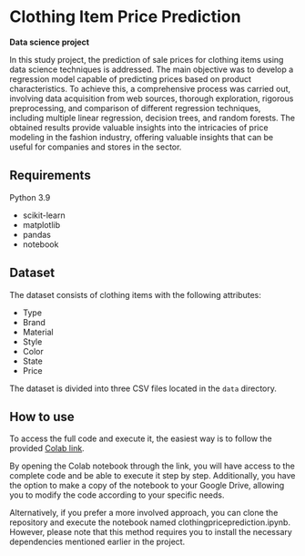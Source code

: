 # Clothing Item Price Prediction

**Data science project**

In this study project, the prediction of sale prices for clothing items using data science techniques is addressed. The main objective was to develop a regression model capable of predicting prices based on product characteristics. To achieve this, a comprehensive process was carried out, involving data acquisition from web sources, thorough exploration, rigorous preprocessing, and comparison of different regression techniques, including multiple linear regression, decision trees, and random forests. The obtained results provide valuable insights into the intricacies of price modeling in the fashion industry, offering valuable insights that can be useful for companies and stores in the sector.

## Requirements

Python 3.9

- scikit-learn
- matplotlib
- pandas
- notebook

## Dataset

The dataset consists of clothing items with the following attributes:

- Type
- Brand
- Material
- Style
- Color
- State
- Price

The dataset is divided into three CSV files located in the `data` directory.

## How to use

To access the full code and execute it, the easiest way is to follow the provided [Colab link](https://colab.research.google.com/drive/1CNBw1DL2N3LhqlTgvCOGFWToJ75Xxn0Q?usp=sharing).

By opening the Colab notebook through the link, you will have access to the complete code and be able to execute it step by step. Additionally, you have the option to make a copy of the notebook to your Google Drive, allowing you to modify the code according to your specific needs.

Alternatively, if you prefer a more involved approach, you can clone the repository and execute the notebook named clothingpriceprediction.ipynb. However, please note that this method requires you to install the necessary dependencies mentioned earlier in the project.

